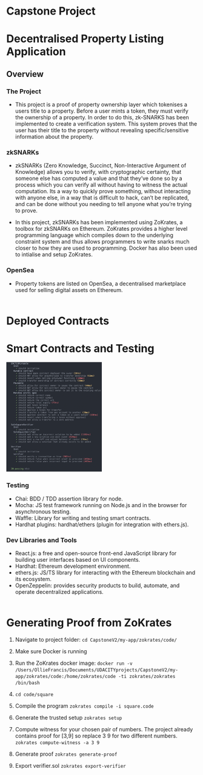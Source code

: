 # Capstone Project 

# Decentralised Property Listing Application 

## Overview
### The Project
- This project is a proof of property ownership layer which tokenises a users title to a property. Before a user mints a token, they must verify the ownership of a property. In order to do this, zk-SNARKS has been implemented to create a verification system. This system proves that the user has their title to the property without revealing specific/sensitive information about the property. 
### zkSNARKs
- zkSNARKs (Zero Knowledge, Succinct, Non-Interactive Argument of Knowledge) allows you to verify, with cryptographic certainty, that someone else has computed a value and that they’ve done so by a process which you can verify all without having to witness the actual computation. Its a way to quickly prove something, without interacting with anyone else, in a way that is difficult to hack, can’t be replicated, and can be done without you needing to tell anyone what you’re trying to prove.  

- In this project, zkSNARKs has been implemented using ZoKrates, a toolbox for zkSNARKs on Ethereum. ZoKrates provides a higher level programming language which compiles down to the underlying constraint system and thus allows programmers to write snarks much closer to how they are used to programming. Docker has also been used to intialise and setup ZoKrates. 
### OpenSea
- Property tokens are listed on OpenSea, a decentralised marketplace used for selling digital assets on Ethereum. 
<br><br>

# Deployed Contracts

# Smart Contracts and Testing
<!-- ![](./images/tests.png =50x10) -->
<img src="images/tests.png" width="50%">

### Testing
- Chai: BDD / TDD assertion library for node.
- Mocha: JS test framework running on Node.js and in the browser for asynchronous testing.
- Waffle: Library for writing and testing smart contracts.
- Hardhat plugins: hardhat/ethers (plugin for integration with ethers.js). 

### Dev Libraries and Tools
- React.js: a free and open-source front-end JavaScript library for building user interfaces based on UI components.
- Hardhat: Ethereum development environment.
- ethers.js: JS/TS library for interacting with the Ethereum blockchain and its ecosystem.
- OpenZeppelin: provides security products to build, automate, and operate decentralized applications.
<br><br>

# Generating Proof from ZoKrates
1. Navigate to project folder: `cd CapstoneV2/my-app/zokrates/code/`

2. Make sure Docker is running

3. Run the ZoKrates docker image: `docker run -v /Users/OllieFrancis/Documents/UDACITYprojects/CapstoneV2/my-app/zokrates/code:/home/zokrates/code -ti zokrates/zokrates /bin/bash`

4. `cd code/square`

5. Compile the program `zokrates compile -i square.code`

6. Generate the trusted setup `zokrates setup`

7. Compute witness for your chosen pair of numbers. The project already contains proof for [3,9] so replace 3 9 for two different numbers. `zokrates compute-witness -a 3 9`

8. Generate proof `zokrates generate-proof`

9. Export verifier.sol `zokrates export-verifier`


